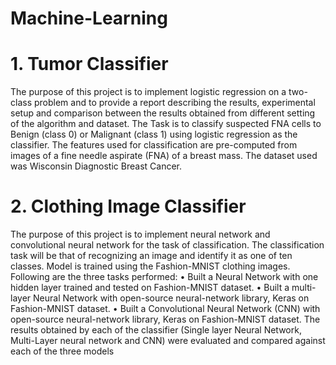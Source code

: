 # Machine-Learning

# 1. Tumor Classifier 
The purpose of this project is to implement logistic regression on a two-class problem and to
provide a report describing the results, experimental setup and comparison between the results
obtained from different setting of the algorithm and dataset. The Task is to classify suspected
FNA cells to Benign (class 0) or Malignant (class 1) using logistic regression as the classifier.
The features used for classification are pre-computed from images of a fine needle aspirate
(FNA) of a breast mass. The dataset used was Wisconsin Diagnostic Breast Cancer.

# 2. Clothing Image Classifier
The purpose of this project is to implement neural network and convolutional neural network
for the task of classification. The classification task will be that of recognizing an image and
identify it as one of ten classes. Model is trained using the Fashion-MNIST clothing images.
Following are the three tasks performed:
	• Built a Neural Network with one hidden layer trained and tested on Fashion-MNIST
	dataset.
	• Built a multi-layer Neural Network with open-source neural-network library, Keras
	on Fashion-MNIST dataset.
	• Built a Convolutional Neural Network (CNN) with open-source neural-network
library, Keras on Fashion-MNIST dataset.
The results obtained by each of the classifier (Single layer Neural Network, Multi-Layer neural
network and CNN) were evaluated and compared against each of the three models
